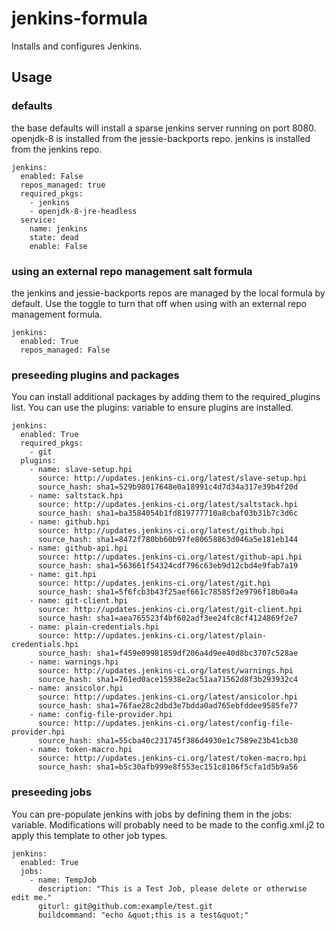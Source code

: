 # jenkins-formula

Installs and configures Jenkins.

## Usage
### defaults
the base defaults will install a sparse jenkins server running on port 8080. openjdk-8 is installed from the jessie-backports repo. jenkins is installed from the jenkins repo.

```
jenkins:
  enabled: False
  repos_managed: true
  required_pkgs:
    - jenkins
    - openjdk-8-jre-headless
  service:
    name: jenkins
    state: dead
    enable: False
```

### using an external repo management salt formula
the jenkins and jessie-backports repos are managed by the local formula by default. Use the toggle to turn that off when using with an external repo management formula.

```
jenkins:
  enabled: True
  repos_managed: False
```

### preseeding plugins and packages
You can install additional packages by adding them to the required_plugins list. You can use the plugins: variable to ensure plugins are installed.

```
jenkins:
  enabled: True
  required_pkgs:
    - git
  plugins:
    - name: slave-setup.hpi
      source: http://updates.jenkins-ci.org/latest/slave-setup.hpi
      source_hash: sha1=529b98017648e0a18991c4d7d34a317e39b4f20d
    - name: saltstack.hpi
      source: http://updates.jenkins-ci.org/latest/saltstack.hpi
      source_hash: sha1=ba3584054b1fd819777710a8cbaf03b31b7c3d6c
    - name: github.hpi
      source: http://updates.jenkins-ci.org/latest/github.hpi
      source_hash: sha1=8472f780bb60b97fe80658863d046a5e181eb144
    - name: github-api.hpi
      source: http://updates.jenkins-ci.org/latest/github-api.hpi
      source_hash: sha1=563661f54324cdf796c63eb9d12cbd4e9fab7a19
    - name: git.hpi
      source: http://updates.jenkins-ci.org/latest/git.hpi
      source_hash: sha1=5f6fcb3b43f25aef661c78585f2e9796f18b0a4a
    - name: git-client.hpi
      source: http://updates.jenkins-ci.org/latest/git-client.hpi
      source_hash: sha1=aea765523f4bf602adf3ee24fc8cf4124869f2e7
    - name: plain-credentials.hpi
      source: http://updates.jenkins-ci.org/latest/plain-credentials.hpi
      source_hash: sha1=f459e09981859df206a4d9ee40d8bc3707c528ae
    - name: warnings.hpi
      source: http://updates.jenkins-ci.org/latest/warnings.hpi
      source_hash: sha1=761ed0ace15938e2ac51aa71562d8f3b293932c4
    - name: ansicolor.hpi
      source: http://updates.jenkins-ci.org/latest/ansicolor.hpi
      source_hash: sha1=76fae28c2dbd3e7bdda0ad765ebfddee9585fe77
    - name: config-file-provider.hpi
      source: http://updates.jenkins-ci.org/latest/config-file-provider.hpi
      source_hash: sha1=55cba40c231745f386d4930e1c7589e23b41cb30
    - name: token-macro.hpi
      source: http://updates.jenkins-ci.org/latest/token-macro.hpi
      source_hash: sha1=b5c30afb999e8f553ec151c8106f5cfa1d5b9a56
```

### preseeding jobs
You can pre-populate jenkins with jobs by defining them in the jobs: variable. Modifications will probably need to be made to the config.xml.j2 to apply this template to other job types.

```
jenkins:
  enabled: True
  jobs:
    - name: TempJob
      description: "This is a Test Job, please delete or otherwise edit me."
      giturl: git@github.com:example/test.git
      buildcommand: "echo &quot;this is a test&quot;"
```
